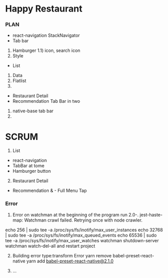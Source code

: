 # Happy Restaurant

### PLAN
- react-navigation StackNavigator
- Tab bar
1) Hamburger
1.1) icon, search icon
2) Style

- List
1) Data
2) Flatlist
3)

- Restaurant Detail
- Recommendation Tab Bar in two
1) native-base tab bar
2)


# SCRUM
1. List
  - react-navigation
  - TabBar at tome
  - Hamburger button

2. Restaurant Detail
  - Recommendation & - Full Menu Tap  

### Error
1) Error on watchman at the beginning of the program run
2.0-. jest-haste-map: Watchman crawl failed. Retrying once with node crawler.

echo 256 | sudo tee -a /proc/sys/fs/inotify/max_user_instances
echo 32768 | sudo tee -a /proc/sys/fs/inotify/max_queued_events
echo 65536 | sudo tee -a /proc/sys/fs/inotify/max_user_watches
watchman shutdown-server
watchman watch-del-all
and restart project

2) Building error type:transform Error
yarn remove babel-preset-react-native
yarn add babel-preset-react-native@2.1.0

3) ... 
